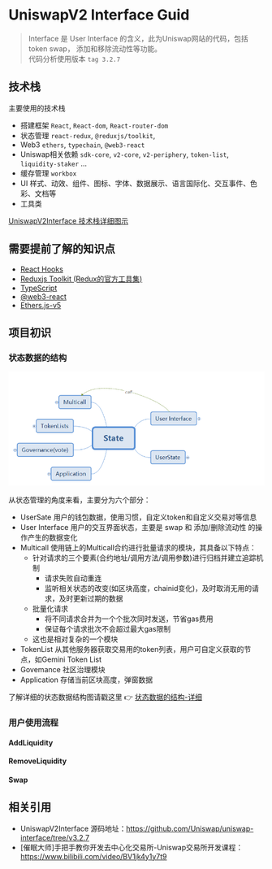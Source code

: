 # UniswapV2 Interface Guid

> Interface 是 User Interface 的含义，此为Uniswap网站的代码，包括token swap， 添加和移除流动性等功能。<br>
> 代码分析使用版本 `tag 3.2.7`<br>

## 技术栈

主要使用的技术栈

- 搭建框架 `React`,  `React-dom`, `React-router-dom`
- 状态管理 `react-redux`, `@reduxjs/toolkit`, 
- Web3 `ethers`,  `typechain`, `@web3-react`
- Uniswap相关依赖 `sdk-core`, `v2-core`, `v2-periphery`, `token-list`, `liquidity-staker` ...
- 缓存管理 `workbox`
- UI 样式、动效、组件、图标、字体、数据展示、语言国际化、交互事件、色彩、文档等
- 工具类


[UniswapV2Interface 技术栈详细图示](./xmind/Statcks.png)

## 需要提前了解的知识点

- [React Hooks](https://zh-hans.reactjs.org/docs/hooks-intro.html)
- [Reduxjs Toolkit (Redux的官方工具集)](https://redux-toolkit.js.org/introduction/getting-started)
- [TypeScript](https://www.typescriptlang.org/docs/handbook/intro.html)
- [@web3-react](https://github.com/NoahZinsmeister/web3-react)
- [Ethers.js-v5](https://docs.ethers.io/v5/)

## 项目初识

### 状态数据的结构

![状态数据的结构-min](./xmind/State-min.png)

从状态管理的角度来看，主要分为六个部分：

- UserSate 用户的钱包数据，使用习惯，自定义token和自定义交易对等信息
- User Interface 用户的交互界面状态，主要是 swap 和 添加/删除流动性 的操作产生的数据变化
- Multicall 使用链上的Multicall合约进行批量请求的模块，其具备以下特点：
    - 针对请求的三个要素(合约地址/调用方法/调用参数)进行归档并建立追踪机制
        - 请求失败自动重连
        - 监听相关状态的改变(如区块高度，chainid变化)，及时取消无用的请求，及时更新过期的数据
    - 批量化请求
        - 将不同请求合并为一个个批次同时发送，节省gas费用
        - 保证每个请求批次不会超过最大gas限制
    - 这也是相对复杂的一个模块
- TokenList 从其他服务器获取交易用的token列表，用户可自定义获取的节点，如Gemini Token List
- Govemance 社区治理模块
- Application 存储当前区块高度，弹窗数据

了解详细的状态数据结构图请戳这里 :point_right: [状态数据的结构-详细](./xmind/Statcks.png)


### 用户使用流程

#### AddLiquidity

#### RemoveLiquidity

#### Swap


## 相关引用

- UniswapV2Interface 源码地址：https://github.com/Uniswap/uniswap-interface/tree/v3.2.7
- [催眠大师]手把手教你开发去中心化交易所-Uniswap交易所开发课程：https://www.bilibili.com/video/BV1jk4y1y7t9
